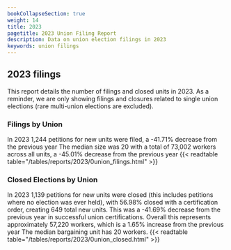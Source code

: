 ```yaml
---
bookCollapseSection: true
weight: 14
title: 2023
pagetitle: 2023 Union Filing Report
description: Data on union election filings in 2023
keywords: union filings
---
```


## 2023 filings

This report details the number of filings and closed units in 2023. As a reminder, we are only showing filings and closures related to single union elections (rare multi-union elections are excluded).

### Filings by Union
In 2023 1,244 petitions for new units were filed, a -41.71% decrease from the previous year The median size was 20 with a total of 73,002 workers across all units, a -45.01% decrease from the previous year
{{< readtable table="/tables/reports/2023/0union_filings.html" >}}

### Closed Elections by Union
In 2023 1,139 petitions for new units were closed (this includes petitions where no election was ever held), with 56.98% closed with a certification order, creating 649 total new units. This was a -41.69% decrease from the previous year in successful union certifications. Overall this represents approximately 57,220 workers, which is a 1.65% increase from the previous year The median bargaining unit has 20 workers.
{{< readtable table="/tables/reports/2023/0union_closed.html" >}}
